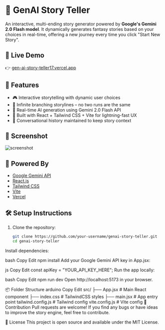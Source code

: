 # 🌟 GenAI Story Teller

An interactive, multi-ending story generator powered by **Google's Gemini 2.0 Flash model**. It dynamically generates fantasy stories based on your choices in real-time, offering a new journey every time you click "Start New Story".

## 🔗 Live Demo

👉 [gen-ai-story-teller17.vercel.app](https://gen-ai-story-teller17.vercel.app/)

## 🚀 Features

- 🎮 Interactive storytelling with dynamic user choices  
- 🔁 Infinite branching storylines – no two runs are the same  
- 🤖 Real-time AI generation using Gemini 2.0 Flash API  
- 🎨 Built with React + Tailwind CSS + Vite for lightning-fast UX  
- 💬 Conversational history maintained to keep story context  

## 📸 Screenshot

![screenshot](https://user-images.githubusercontent.com/your-github-user/screenshot-placeholder.png) <!-- You can replace this with an actual image URL or remove it -->

## 🧠 Powered By

- [Google Gemini API](https://ai.google.dev/)
- [React.js](https://reactjs.org/)
- [Tailwind CSS](https://tailwindcss.com/)
- [Vite](https://vitejs.dev/)
- [Vercel](https://vercel.com/)

## 🛠️ Setup Instructions

1. Clone the repository:
   ```bash
   git clone https://github.com/your-username/genai-story-teller.git
   cd genai-story-teller
Install dependencies:

bash
Copy
Edit
npm install
Add your Google Gemini API key in App.jsx:

js
Copy
Edit
const apiKey = "YOUR_API_KEY_HERE";
Run the app locally:

bash
Copy
Edit
npm run dev
Open http://localhost:5173 in your browser.

📦 Folder Structure
arduino
Copy
Edit
src/
├── App.jsx         # Main React component
├── index.css       # TailwindCSS styles
├── main.jsx        # App entry point
tailwind.config.js  # Tailwind config
vite.config.js      # Vite config
🤝 Contribution
Pull requests are welcome! If you find any bugs or have ideas to improve the story engine, feel free to contribute.

📄 License
This project is open source and available under the MIT License.
